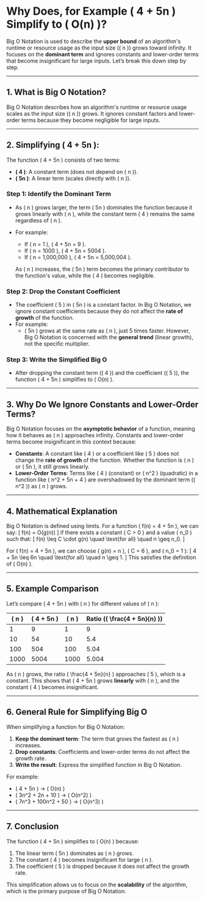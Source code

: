# Why Does, for Example \( 4 + 5n \) Simplify to \( O(n) \)?

Big O Notation is used to describe the **upper bound** of an algorithm's runtime or resource usage as the input size (\( n \)) grows toward infinity. It focuses on the **dominant term** and ignores constants and lower-order terms that become insignificant for large inputs. Let’s break this down step by step.

---

## 1. **What is Big O Notation?**
Big O Notation describes how an algorithm's runtime or resource usage scales as the input size (\( n \)) grows. It ignores constant factors and lower-order terms because they become negligible for large inputs.

---

## 2. **Simplifying \( 4 + 5n \):**
The function \( 4 + 5n \) consists of two terms:
- **\( 4 \)**: A constant term (does not depend on \( n \)).
- **\( 5n \)**: A linear term (scales directly with \( n \)).

### Step 1: Identify the Dominant Term
- As \( n \) grows larger, the term \( 5n \) dominates the function because it grows linearly with \( n \), while the constant term \( 4 \) remains the same regardless of \( n \).
- For example:
  - If \( n = 1 \), \( 4 + 5n = 9 \).
  - If \( n = 1000 \), \( 4 + 5n = 5004 \).
  - If \( n = 1,000,000 \), \( 4 + 5n = 5,000,004 \).

  As \( n \) increases, the \( 5n \) term becomes the primary contributor to the function's value, while the \( 4 \) becomes negligible.

### Step 2: Drop the Constant Coefficient
- The coefficient \( 5 \) in \( 5n \) is a constant factor. In Big O Notation, we ignore constant coefficients because they do not affect the **rate of growth** of the function.
- For example:
  - \( 5n \) grows at the same rate as \( n \), just 5 times faster. However, Big O Notation is concerned with the **general trend** (linear growth), not the specific multiplier.

### Step 3: Write the Simplified Big O
- After dropping the constant term (\( 4 \)) and the coefficient (\( 5 \)), the function \( 4 + 5n \) simplifies to \( O(n) \).

---

## 3. **Why Do We Ignore Constants and Lower-Order Terms?**
Big O Notation focuses on the **asymptotic behavior** of a function, meaning how it behaves as \( n \) approaches infinity. Constants and lower-order terms become insignificant in this context because:
- **Constants**: A constant like \( 4 \) or a coefficient like \( 5 \) does not change the **rate of growth** of the function. Whether the function is \( n \) or \( 5n \), it still grows linearly.
- **Lower-Order Terms**: Terms like \( 4 \) (constant) or \( n^2 \) (quadratic) in a function like \( n^2 + 5n + 4 \) are overshadowed by the dominant term (\( n^2 \)) as \( n \) grows.

---

## 4. **Mathematical Explanation**
Big O Notation is defined using limits. For a function \( f(n) = 4 + 5n \), we can say:
\[
f(n) = O(g(n))
\]
if there exists a constant \( C > 0 \) and a value \( n_0 \) such that:
\[
f(n) \leq C \cdot g(n) \quad \text{for all} \quad n \geq n_0.
\]

For \( f(n) = 4 + 5n \), we can choose \( g(n) = n \), \( C = 6 \), and \( n_0 = 1 \):
\[
4 + 5n \leq 6n \quad \text{for all} \quad n \geq 1.
\]
This satisfies the definition of \( O(n) \).

---

## 5. **Example Comparison**
Let’s compare \( 4 + 5n \) with \( n \) for different values of \( n \):

| \( n \) | \( 4 + 5n \) | \( n \) | Ratio (\( \frac{4 + 5n}{n} \)) |
|---------|--------------|---------|-------------------------------|
| 1       | 9            | 1       | 9                             |
| 10      | 54           | 10      | 5.4                           |
| 100     | 504          | 100     | 5.04                          |
| 1000    | 5004         | 1000    | 5.004                         |

As \( n \) grows, the ratio \( \frac{4 + 5n}{n} \) approaches \( 5 \), which is a constant. This shows that \( 4 + 5n \) grows **linearly** with \( n \), and the constant \( 4 \) becomes insignificant.

---

## 6. **General Rule for Simplifying Big O**
When simplifying a function for Big O Notation:
1. **Keep the dominant term**: The term that grows the fastest as \( n \) increases.
2. **Drop constants**: Coefficients and lower-order terms do not affect the growth rate.
3. **Write the result**: Express the simplified function in Big O Notation.

For example:
- \( 4 + 5n \) → \( O(n) \)
- \( 3n^2 + 2n + 10 \) → \( O(n^2) \)
- \( 7n^3 + 100n^2 + 50 \) → \( O(n^3) \)

---

## 7. **Conclusion**
The function \( 4 + 5n \) simplifies to \( O(n) \) because:
1. The linear term \( 5n \) dominates as \( n \) grows.
2. The constant \( 4 \) becomes insignificant for large \( n \).
3. The coefficient \( 5 \) is dropped because it does not affect the growth rate.

This simplification allows us to focus on the **scalability** of the algorithm, which is the primary purpose of Big O Notation.
